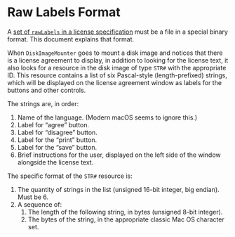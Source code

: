 # Raw Labels Format

A [set of `rawLabels` in a license specification](License%20Specifications.md#rawlabelsn) must be a file in a special binary format. This document explains that format.

When `DiskImageMounter` goes to mount a disk image and notices that there is a license agreement to display, in addition to looking for the license text, it also looks for a resource in the disk image of type `STR#` with the appropriate ID. This resource contains a list of six Pascal-style (length-prefixed) strings, which will be displayed on the license agreement window as labels for the buttons and other controls.

The strings are, in order:

1. Name of the language. (Modern macOS seems to ignore this.)
2. Label for “agree” button.
3. Label for “disagree” button.
4. Label for the “print” button.
5. Label for the “save” button.
6. Brief instructions for the user, displayed on the left side of the window alongside the license text.

The specific format of the `STR#` resource is:

1. The quantity of strings in the list (unsigned 16-bit integer, big endian). Must be 6.
2. A sequence of:
	1. The length of the following string, in bytes (unsigned 8-bit integer).
	2. The bytes of the string, in the appropriate classic Mac OS character set.
